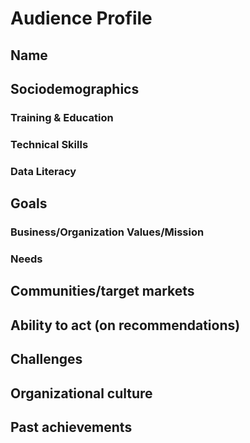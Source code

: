 # Audience Profile  

## Name  

## Sociodemographics  
### Training & Education
### Technical Skills
### Data Literacy  
## Goals  
### Business/Organization Values/Mission  
### Needs  
## Communities/target markets  
## Ability to act (on recommendations)  
## Challenges   
## Organizational culture  
## Past achievements  

